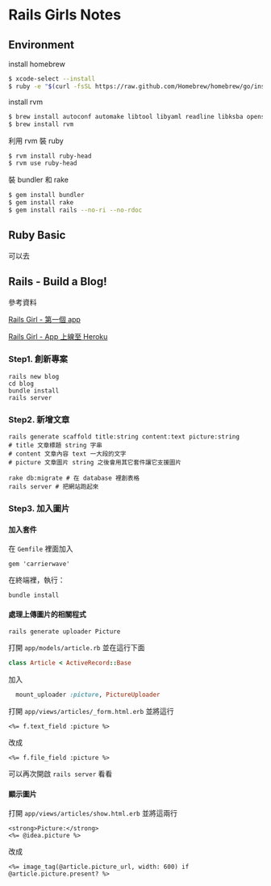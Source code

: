 # Rails Girls Notes
## Environment
install homebrew
```sh
$ xcode-select --install
$ ruby -e "$(curl -fsSL https://raw.github.com/Homebrew/homebrew/go/install)"
```
install rvm
```sh
$ brew install autoconf automake libtool libyaml readline libksba openssl
$ brew install rvm
```
利用 rvm 裝 ruby
```sh
$ rvm install ruby-head
$ rvm use ruby-head
```
裝 bundler 和 rake
```sh
$ gem install bundler
$ gem install rake
$ gem install rails --no-ri --no-rdoc
```

## Ruby Basic
可以去


## Rails - Build a Blog!
參考資料

[Rails Girl - 第一個 app](http://railsgirls.tw/app)

[Rails Girl - App 上線至 Heroku](http://railsgirls.tw/heroku)
### Step1. 創新專案
```
rails new blog
cd blog
bundle install
rails server
```

### Step2. 新增文章
```
rails generate scaffold title:string content:text picture:string
# title 文章標題 string 字串
# content 文章內容 text 一大段的文字
# picture 文章圖片 string 之後會用其它套件讓它支援圖片
```
```rails
rake db:migrate # 在 database 裡創表格
rails server # 把網站跑起來
```

### Step3. 加入圖片
#### 加入套件
在 `Gemfile` 裡面加入
```
gem 'carrierwave'
```
在終端裡，執行：
```
bundle install
```

#### 處理上傳圖片的相關程式
```
rails generate uploader Picture
```

打開 `app/models/article.rb` 並在這行下面
```ruby
class Article < ActiveRecord::Base
```
加入
```ruby
  mount_uploader :picture, PictureUploader
```
打開 `app/views/articles/_form.html.erb` 並將這行
```erb
<%= f.text_field :picture %>
```
改成
```erb
<%= f.file_field :picture %>
```
可以再次開啟 `rails server` 看看

#### 顯示圖片
打開 `app/views/articles/show.html.erb` 並將這兩行
```erb
<strong>Picture:</strong>
<%= @idea.picture %>
```
改成
```erb
<%= image_tag(@article.picture_url, width: 600) if @article.picture.present? %>
```


